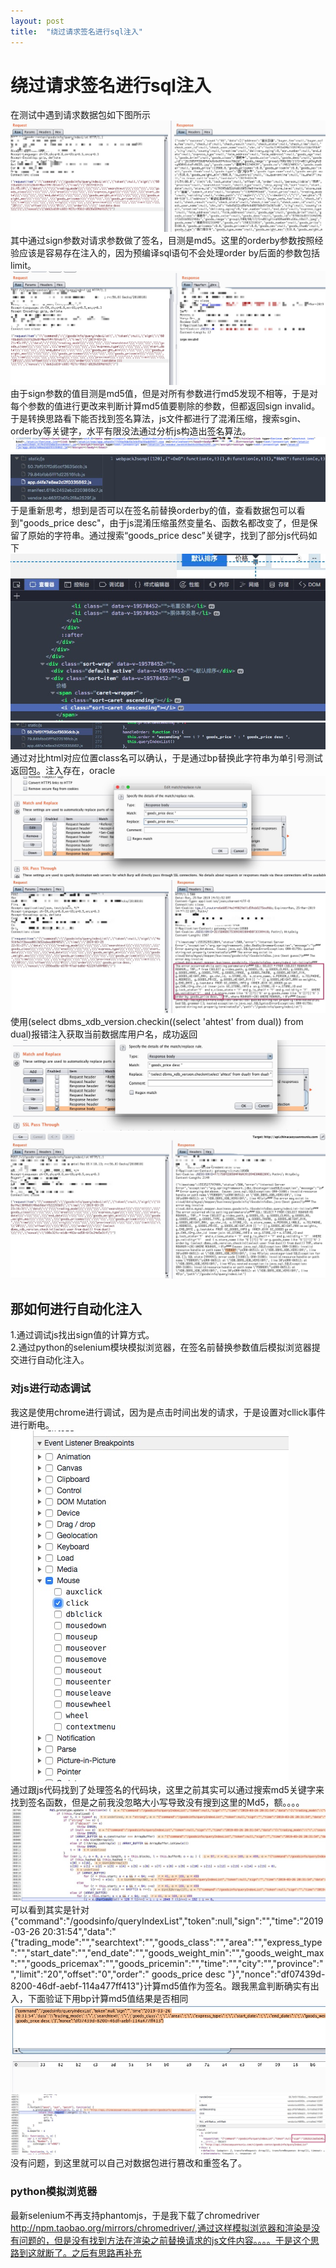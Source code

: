 ```yaml
---
layout: post
title:  "绕过请求签名进行sql注入"
---
```

# 绕过请求签名进行sql注入

  在测试中遇到请求数据包如下图所示<br />
![图片1](https://github.com/white-cell/white-cell.github.io/raw/master/img/_post/10/1.jpg)<br />
  其中通过sign参数对请求参数做了签名，目测是md5。这里的orderby参数按照经验应该是容易存在注入的，因为预编译sql语句不会处理order by后面的参数包括limit。<br />
![图片2](https://github.com/white-cell/white-cell.github.io/raw/master/img/_post/10/2.jpg)<br />
  由于sign参数的值目测是md5值，但是对所有参数进行md5发现不相等，于是对每个参数的值进行更改来判断计算md5值要剔除的参数，但都返回sign invalid。于是转换思路看下能否找到签名算法，js文件都进行了混淆压缩，搜索sgin、orderby等关键字，水平有限没法通过分析js构造出签名算法。<br />
![图片3](https://github.com/white-cell/white-cell.github.io/raw/master/img/_post/10/3.jpg)<br />
![图片4](https://github.com/white-cell/white-cell.github.io/raw/master/img/_post/10/4.jpg)<br />
  于是重新思考，想到是否可以在签名前替换orderby的值，查看数据包可以看到"goods_price desc"，由于js混淆压缩虽然变量名、函数名都改变了，但是保留了原始的字符串。通过搜索“goods_price desc”关键字，找到了部分js代码如下<br />
![图片6](https://github.com/white-cell/white-cell.github.io/raw/master/img/_post/10/6.jpg)<br />
![图片5](https://github.com/white-cell/white-cell.github.io/raw/master/img/_post/10/5.jpg)<br />
  通过对比html对应位置class名可以确认，于是通过bp替换此字符串为单引号测试返回包。注入存在，oracle<br />
![图片7](https://github.com/white-cell/white-cell.github.io/raw/master/img/_post/10/7.jpg)<br />
![图片8](https://github.com/white-cell/white-cell.github.io/raw/master/img/_post/10/8.jpg)<br />
  使用(select dbms_xdb_version.checkin((select 'ahtest' from dual)) from dual)报错注入获取当前数据库用户名，成功返回<br />
![图片9](https://github.com/white-cell/white-cell.github.io/raw/master/img/_post/10/9.jpg)<br />
![图片10](https://github.com/white-cell/white-cell.github.io/raw/master/img/_post/10/10.jpg)<br />
## 那如何进行自动化注入
  1.通过调试js找出sign值的计算方式。<br />
  2.通过python的selenium模块模拟浏览器，在签名前替换参数值后模拟浏览器提交进行自动化注入。<br />
### 对js进行动态调试
  我这是使用chrome进行调试，因为是点击时间出发的请求，于是设置对cllick事件进行断电。<br />
![图片11](https://github.com/white-cell/white-cell.github.io/raw/master/img/_post/10/11.jpg)<br />
  通过跟js代码找到了处理签名的代码块，这里之前其实可以通过搜索md5关键字来找到签名函数，但是之前我没忽略大小写导致没有搜到这里的Md5，额。。。。<br />
![图片12](https://github.com/white-cell/white-cell.github.io/raw/master/img/_post/10/12.jpg)<br />
  可以看到其实是针对{"command":"/goodsinfo/queryIndexList","token":null,"sign":"","time":"2019-03-26 20:31:54","data":"{\"trading_mode\":\"\",\"searchtext\":\"\",\"goods_class\":\"\",\"area\":\"\",\"express_type\":\"\",\"start_date\":\"\",\"end_date\":\"\",\"goods_weight_min\":\"\",\"goods_weight_max\":\"\",\"goods_pricemax\":\"\",\"goods_pricemin\":\"\",\"time\":\"\",\"city\":\"\",\"province\":\"\",\"limit\":\"20\",\"offset\":\"0\",\"order\":\" goods_price desc \"}","nonce":"df07439d-8200-46df-aebf-114a477ff413"}计算md5值作为签名。跟我黑盒判断确实有出入，下面验证下用bp计算md5值结果是否相同<br />
![图片13](https://github.com/white-cell/white-cell.github.io/raw/master/img/_post/10/13.jpg)<br />
![图片14](https://github.com/white-cell/white-cell.github.io/raw/master/img/_post/10/14.jpg)<br />
  没有问题，到这里就可以自己对数据包进行篡改和重签名了。<br />

### python模拟浏览器
  最新selenium不再支持phantomjs，于是我下载了chromedriver http://npm.taobao.org/mirrors/chromedriver/,通过这样模拟浏览器和渲染是没有问题的，但是没有找到方法在渲染之前替换请求的js文件内容。。。。于是这个思路到这就断了。之后有思路再补充<br />

